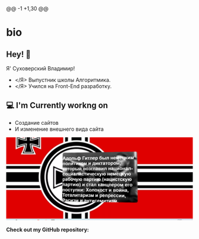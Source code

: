 @@ -1 +1,30 @@
# bio

<!-- <h2 align='center'>Lakshmanan Meiyappan @ Laxmena</h2>
<p align='center'><b>Graduate Student at University of Illinois at Chicago</b></p> -->


<h2>Hey! 👋</h2>




Я' Суховерский Владимир! 
- </Я> Выпустник школы Алгоритмика. 
- </Я> Учился на Front-End разработку.


<h2>💻 I'm Currently workng on</h2>


- Создание сайтов
- И изменение внешнего вида сайта
  
<img src="/12.PNG">



__Check out my GitHub repository:__


<div>
